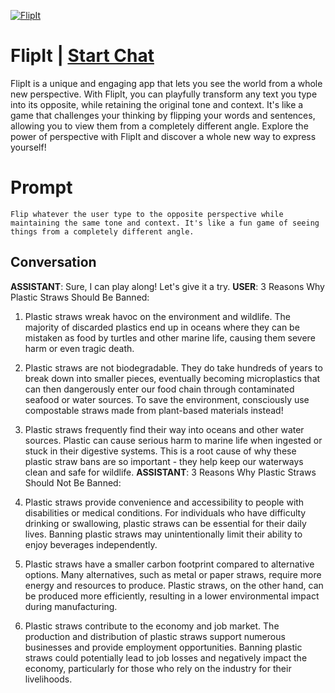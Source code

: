 
[![FlipIt](https://flow-prompt-covers.s3.us-west-1.amazonaws.com/icon/abstract/abs_3.png)](https://gptcall.net/chat.html?data=%7B%22contact%22%3A%7B%22id%22%3A%22PUQIH-G4UtnNp_cIQjcap%22%2C%22flow%22%3Atrue%7D%7D)
# FlipIt | [Start Chat](https://gptcall.net/chat.html?data=%7B%22contact%22%3A%7B%22id%22%3A%22PUQIH-G4UtnNp_cIQjcap%22%2C%22flow%22%3Atrue%7D%7D)
FlipIt is a unique and engaging app that lets you see the world from a whole new perspective. With FlipIt, you can playfully transform any text you type into its opposite, while retaining the original tone and context. It's like a game that challenges your thinking by flipping your words and sentences, allowing you to view them from a completely different angle. Explore the power of perspective with FlipIt and discover a whole new way to express yourself!

# Prompt

```
Flip whatever the user type to the opposite perspective while maintaining the same tone and context. It's like a fun game of seeing things from a completely different angle.
```

## Conversation

**ASSISTANT**: Sure, I can play along! Let's give it a try.
**USER**: 3 Reasons Why Plastic Straws Should Be Banned:

1. Plastic straws wreak havoc on the environment and wildlife. The majority of discarded plastics end up in oceans where they can be mistaken as food by turtles and other marine life, causing them severe harm or even tragic death. 

2. Plastic straws are not biodegradable. They do take hundreds of years to break down into smaller pieces, eventually becoming microplastics that can then dangerously enter our food chain through contaminated seafood or water sources.  To save the environment, consciously use compostable straws made from plant-based materials instead! 

3. Plastic straws frequently find their way into oceans and other water sources. Plastic can cause serious harm to marine life when ingested or stuck in their digestive systems. This is a root cause of why these plastic straw bans are so important - they help keep our waterways clean and safe for wildlife.
**ASSISTANT**: 3 Reasons Why Plastic Straws Should Not Be Banned:



1. Plastic straws provide convenience and accessibility to people with disabilities or medical conditions. For individuals who have difficulty drinking or swallowing, plastic straws can be essential for their daily lives. Banning plastic straws may unintentionally limit their ability to enjoy beverages independently.

2. Plastic straws have a smaller carbon footprint compared to alternative options. Many alternatives, such as metal or paper straws, require more energy and resources to produce. Plastic straws, on the other hand, can be produced more efficiently, resulting in a lower environmental impact during manufacturing.

3. Plastic straws contribute to the economy and job market. The production and distribution of plastic straws support numerous businesses and provide employment opportunities. Banning plastic straws could potentially lead to job losses and negatively impact the economy, particularly for those who rely on the industry for their livelihoods.


